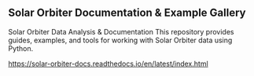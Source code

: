 ## Solar Orbiter Documentation & Example Gallery


Solar Orbiter Data Analysis & Documentation
This repository provides guides, examples, and tools for working with Solar Orbiter data using Python.

https://solar-orbiter-docs.readthedocs.io/en/latest/index.html